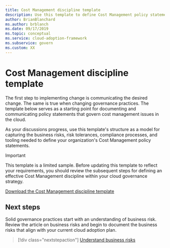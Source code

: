 ```yaml
---
title: Cost Management discipline template
description: Use this template to define Cost Management policy statements that capture business risks, risk tolerance, compliance processes, and tooling.
author: BrianBlanchard
ms.author: brblanch
ms.date: 09/17/2019
ms.topic: conceptual
ms.service: cloud-adoption-framework
ms.subservice: govern
ms.custom: XX
---
```


# Cost Management discipline template

The first step to implementing change is communicating the desired change. The same is true when changing governance practices. The template below serves as a starting point for documenting and communicating policy statements that govern cost management issues in the cloud.

As your discussions progress, use this template's structure as a model for capturing the business risks, risk tolerances, compliance processes, and tooling needed to define your organization's Cost Management policy statements.

> [!IMPORTANT]
> This template is a limited sample. Before updating this template to reflect your requirements, you should review the subsequent steps for defining an effective Cost Management discipline within your cloud governance strategy.

[Download the Cost Management discipline template](https://raw.githubusercontent.com/microsoft/CloudAdoptionFramework/master/govern/cost-management-discipline-template.docx)

## Next steps

Solid governance practices start with an understanding of business risk. Review the article on business risks and begin to document the business risks that align with your current cloud adoption plan.

> [!div class="nextstepaction"]
> [Understand business risks](./business-risks.md)

